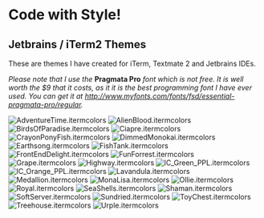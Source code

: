 Code with Style!
=====

Jetbrains / iTerm2 Themes
-----

These are themes I have created for iTerm, Textmate 2 and Jetbrains IDEs.

*Please note that I use the* **Pragmata Pro** *font which is not free. It is well worth the $9 that it costs, as it it is the best programming font I have ever used. You can get it at http://www.myfonts.com/fonts/fsd/essential-pragmata-pro/regular.*

![AdventureTime.itermcolors](https://raw.githubusercontent.com/zdj/themes/master/screenshots/AdventureTime.itermcolors.png)
![AlienBlood.itermcolors](https://raw.githubusercontent.com/zdj/themes/master/screenshots/AlienBlood.itermcolors.png)
![BirdsOfParadise.itermcolors](https://raw.githubusercontent.com/zdj/themes/master/screenshots/BirdsOfParadise.itermcolors.png)
![Ciapre.itermcolors](https://raw.githubusercontent.com/zdj/themes/master/screenshots/Ciapre.itermcolors.png)
![CrayonPonyFish.itermcolors](https://raw.githubusercontent.com/zdj/themes/master/screenshots/CrayonPonyFish.itermcolors.png)
![DimmedMonokai.itermcolors](https://raw.githubusercontent.com/zdj/themes/master/screenshots/DimmedMonokai.itermcolors.png)
![Earthsong.itermcolors](https://raw.githubusercontent.com/zdj/themes/master/screenshots/Earthsong.itermcolors.png)
![FishTank.itermcolors](https://raw.githubusercontent.com/zdj/themes/master/screenshots/FishTank.itermcolors.png)
![FrontEndDelight.itermcolors](https://raw.githubusercontent.com/zdj/themes/master/screenshots/FrontEndDelight.itermcolors.png)
![FunForrest.itermcolors](https://raw.githubusercontent.com/zdj/themes/master/screenshots/FunForrest.itermcolors.png)
![Grape.itermcolors](https://raw.githubusercontent.com/zdj/themes/master/screenshots/Grape.itermcolors.png)
![Highway.itermcolors](https://raw.githubusercontent.com/zdj/themes/master/screenshots/Highway.itermcolors.png)
![IC_Green_PPL.itermcolors](https://raw.githubusercontent.com/zdj/themes/master/screenshots/IC_Green_PPL.itermcolors.png)
![IC_Orange_PPL.itermcolors](https://raw.githubusercontent.com/zdj/themes/master/screenshots/IC_Orange_PPL.itermcolors.png)
![Lavandula.itermcolors](https://raw.githubusercontent.com/zdj/themes/master/screenshots/Lavandula.itermcolors.png)
![Medallion.itermcolors](https://raw.githubusercontent.com/zdj/themes/master/screenshots/Medallion.itermcolors.png)
![MonaLisa.itermcolors](https://raw.githubusercontent.com/zdj/themes/master/screenshots/MonaLisa.itermcolors.png)
![Ollie.itermcolors](https://raw.githubusercontent.com/zdj/themes/master/screenshots/Ollie.itermcolors.png)
![Royal.itermcolors](https://raw.githubusercontent.com/zdj/themes/master/screenshots/Royal.itermcolors.png)
![SeaShells.itermcolors](https://raw.githubusercontent.com/zdj/themes/master/screenshots/SeaShells.itermcolors.png)
![Shaman.itermcolors](https://raw.githubusercontent.com/zdj/themes/master/screenshots/Shaman.itermcolors.png)
![SoftServer.itermcolors](https://raw.githubusercontent.com/zdj/themes/master/screenshots/SoftServer.itermcolors.png)
![Sundried.itermcolors](https://raw.githubusercontent.com/zdj/themes/master/screenshots/Sundried.itermcolors.png)
![ToyChest.itermcolors](https://raw.githubusercontent.com/zdj/themes/master/screenshots/ToyChest.itermcolors.png)
![Treehouse.itermcolors](https://raw.githubusercontent.com/zdj/themes/master/screenshots/Treehouse.itermcolors.png)
![Urple.itermcolors](https://raw.githubusercontent.com/zdj/themes/master/screenshots/Urple.itermcolors.png)